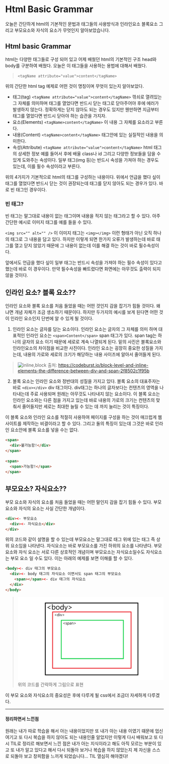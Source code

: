 # Html Basic Grammar

오늘은 간단하게 html의 기본적인 문법과 태그들의 사용방식과 인라인요소 블록요소 그리고 부모요소와 자식의 요소가 무엇인지 알아보았습니다.

## Html basic Grammar

html는 다양한 태그들로 구성 되어 있고 어제 배웠던 html의 기본적인 구조 head와 body를 구분하여 배웠다. 오늘은 이 태그들을 사용하는 용법에 대해서 배웠다.

> `<tagName attribute="value">content</tagName>`

위의 간단한 html tag 예제로 어떤 것이 명칭이며 무엇이 있는지 알아보았다.

- 태그(tag) `<tagName attribute="value">content</tagName>` 꺾쇠로 열려있는 그 자체를 의미하며 태그를 열었다면 반드시 닫는 태그로 닫아주어야 후에 에러가 발생하지 않는다. 정확하게는 닫지 않아도 되는 경우도 있지만 웬만하면 지금부터 태그를 열었다면 반드시 닫아야 하는 습관을 가지자.
- 요소(Elements) `<tagName>content</tagName>` 이 내용 그 자체를 요소라고 부른다.
- 내용(Content) `<tagName>content</tagName>` 태그안에 있는 실질적인 내용을 의미한다.
- 속성(Attribute) `<tagName attribute="value">content</tagName>` html 태그의 상세한 정보 예를 들어서 후에 배울 class나 id 그리고 다양한 정보들을 담을 수 있게 도와주는 속성이다. 일부 태그(img 등)는 반드시 속성을 가져야 하는 경우도 있는데, 이를 필수 속성이라고 부른다.

위의 4가지가 기본적으로 html의 태그를 구성하는 내용이다. 위에서 언급을 했다 싶이 태그를 열었다면 반드시 닫는 것이 권장되는데 태그를 닫지 않아도 되는 경우가 있다. 바로 빈 태그인 경우이다.

### 빈 태그?

빈 태그는 말그대로 내용이 없는 태그이며 내용을 적지 않는 태그라고 할 수 있다. 아주 간단한 예시로 이미지 태그를 예를 들을 수 있다.

`<img src="" alt="" />` 이 이미지 태그는 `<img></img>` 이런 형태가 아닌 오직 하나의 태그로 그 내용을 담고 있다. 하지만 이렇게 되면 한가지 오류가 발생하는데 바로 태그를 열고 닫지 않았기 때문에 그 내용이 없는데 이를 해결 하는 것이 바로 필수속성이다.

앞에서도 언급을 했다 싶이 일부 태그는 반드시 속성을 가져야 하는 필수 속성이 있다고 했는데 바로 이 경우이다. 만약 필수속성을 빠트렸다면 화면에는 아무것도 출력이 되지 않을 것이다.

## 인라인 요소? 블록 요소??

인라인 요소와 블록 요소를 처음 들었을 때는 어떤 것인지 감을 잡기가 힘들 것이다. 왜냐면 개념 자체가 조금 생소하기 때문이다. 하지만 두가지의 예시를 보게 된다면 어떤 것이 인라인 요소인지 단번에 알 수 있게 될 것이다.

1. 인라인 요소는 글자를 담는 요소이다. 인라인 요소는 글자의 그 자체를 의미 하며 대표적인 인라인 요소는 `<span>Content</span>` span 태그가 있다.
   span tag는 하나의 글자의 요소 이기 때문에 세로로 계속 나열되게 된다. 밑의 사진은 블록요소와 인라인요소의 차이점을 비교한 사진이다. 인라인 요소는 굉장히 중요한 성질을 가지는데, 내용의 가로와 세로의 크기가 해당하는 내용 사이즈에 알아서 줄어들게 된다.

> ![inline,block](https://miro.medium.com/max/1400/1*AFeOAqXNJJdfYAjfXiJ9AQ.webp)
> 출처: https://codeburst.io/block-level-and-inline-elements-the-difference-between-div-and-span-2f8502c1f95b

2. 블록 요소는 인라인 요소와 정반대의 성질을 가지고 있다. 블록 요소의 대표주자는 바로 `<div></div>` div 태그이다. div태그는 하나의 글자보다는 컨텐츠의 영역을 나타내는데 주료 사용되며 원래는 아무것도 나타내지 않는 요소이다.
   이 블록 요소는 인라인 요소와는 다른 점을 가지고 있는데 바로 내용의 가로의 크기는 컨텐츠의 맞춰서 줄어들지만 세로는 최대한 늘릴 수 있는 데 까지 늘리는 것이 특징이다.

이 블록 요소와 인라인 요소를 적절히 사용하여 페이지를 구성을 하는 것이 매끄럽게 웹사이트를 제작하는 비결이라고 할 수 있다. 그리고 둘의 특징이 있는데 그것은 바로 인라인 요소안에 블록 요소를 넣을 수는 없다.

```html
<span>
  <div>불가능함!</div>
</span>

<span>
  <span>가능함!</span>
</span>
```

## 부모요소? 자식요소??

부모 요소와 자식의 요소를 처음 들었을 때는 어떤 말인지 감을 잡기 힘들 수 있다. 부모 요소와 자식의 요소는 사실 간단한 개념이다.

```html
<div><- 부모요소
  <div><- 자식요소</div>
</div>
```

위의 코드와 같이 설명을 할 수 있는데 부모요소는 말그대로 태그 위에 있는 태그 즉 상위 요소임을 나타낸다. 자식요소는 바로 부모요소를 가진 하위의 요소를 나타낸다.
부모 요소와 자식 요소는 서로 다른 상호적인 개념이며 부모요소는 자식요소일수도 자식요소는 부모 요소 일 수도 있다. 이는 아래의 예제를 보면 이해를 할 수 있다.

```html
<body><- div 태그의 부모요소
  <div><- body 태그의 자식요소 이면서도 span 태그의 부모요소
    <span></span><- div 태그의 자식요소
  </div>
</body>
```
> ![2216-html-basicGrammar-example.png](../examples/221216-html-basicGrammar-example.png)
위의 코드를 간략하게 그림으로 표현

이 부모 요소와 자식요소의 중요성은 후에 다루게 될 css에서 조금더 자세하게 다루겠다.

----
#### 정리하면서 느낀점
원래는 내가 따로 학습을 해서 아는 내용이었지만 또 내가 아는 내용 이였기 떄문에 업신 여기고 또 다시 복습을 하지 않아도 되는 내용인줄 알았지만 이렇게 다시 배워보고 또 다시 TIL로 정리르 해보면서 느낀 점은 내가 아는 지식이라고 해도 아직 모르는 부분이 있고 또 내가 알고 있다고 해서 다시 되돌아 보거나 복습을 하지 않았는지 제 자신을 스스로 되돌아 보고 창피함을 느끼게 되었습니다... TIL 열심히 해야겠다!